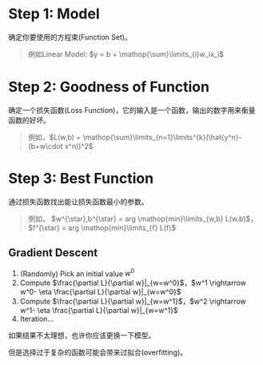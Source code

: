 # Step 1: Model

确定你要使用的方程束(Function Set)。

> 例如Linear Model: $y = b + \mathop{\sum}\limits_{i}w_ix_i$

# Step 2: Goodness of Function

确定一个损失函数(Loss Function)，它的输入是一个函数，输出的数字用来衡量函数的好坏。

> 例如，$L(w,b) = \mathop{\sum}\limits_{n=1}\limits^{k}(\hat{y^n}-(b+w\cdot x^n))^2$

# Step 3: Best Function

通过损失函数找出能让损失函数最小的参数。

> 例如， $w^{\star},b^{\star} = arg \mathop{min}\limits_{w,b} L(w,b)$，$f^{\star} = arg \mathop{min}\limits_{f} L(f)$

## Gradient Descent

1. (Randomly) Pick an initial value $w^0$
2. Compute $\frac{\partial L}{\partial w}|_{w=w^0}$，$w^1 \rightarrow w^0- \eta \frac{\partial L}{\partial w}|_{w=w^0}$
3. Compute $\frac{\partial L}{\partial w}|_{w=w^1}$，$w^2 \rightarrow w^1- \eta \frac{\partial L}{\partial w}|_{w=w^1}$
4. Iteration...

如果结果不太理想，也许你应该更换一下模型。

但是选择过于复杂的函数可能会带来过拟合(overfitting)。
